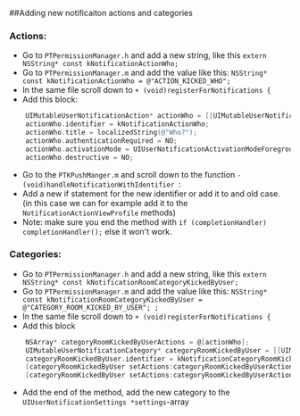 ##Adding new notificaiton actions and categories 

### Actions: 
* Go to `PTPermissionManager.h` and add a new string, like this `extern NSString* const kNotificationActionWho;` 
* Go to `PTPermissionManager.m` and add the value like this: `NSString* const kNotificationActionWho = @"ACTION_KICKED_WHO";`
* In the same file scroll down to `+ (void)registerForNotifications {`
* Add this block:

```objective-c
    UIMutableUserNotificationAction* actionWho = [[UIMutableUserNotificationAction alloc] init];
    actionWho.identifier = kNotificationActionWho;
    actionWho.title = localizedString(@"Who?");
    actionWho.authenticationRequired = NO;
    actionWho.activationMode = UIUserNotificationActivationModeForeground;
    actionWho.destructive = NO;
```
* Go to the `PTKPushManger.m` and scroll down to the function `-(void)handleNotificationWithIdentifier `:
* Add a new if statement for the new identifier or add it to and old case. (in this case we can for example add it to the `NotificationActionViewProfile` methods)
* Note: make sure you end the method with `if (completionHandler) completionHandler();` else it won't work.

### Categories: 
* Go to `PTPermissionManager.h` and add a new string, like this `extern NSString* const kNotificationRoomCategoryKickedByUser;` 
* Go to `PTPermissionManager.m` and add the value like this: `NSString* const kNotificationRoomCategoryKickedByUser = @"CATEGORY_ROOM_KICKED_BY_USER";
;`
* In the same file scroll down to `+ (void)registerForNotifications {`
* Add this block

```objective-c
    NSArray* categoryRoomKickedByUserActions = @[actionWho];
    UIMutableUserNotificationCategory* categoryRoomKickedByUser = [[UIMutableUserNotificationCategory alloc] init];
    categoryRoomKickedByUser.identifier = kNotificationCategoryRoomKickedByUser;
    [categoryRoomKickedByUser setActions:categoryRoomKickedByUserActions forContext:UIUserNotificationActionContextDefault];
    [categoryRoomKickedByUser setActions:categoryRoomKickedByUserActions forContext:UIUserNotificationActionContextMinimal];
```
* Add the end of the method, add the new category to the `UIUserNotificationSettings *settings`-array
